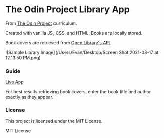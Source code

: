 # The Odin Project Library App

From [The Odin Project](https://www.theodinproject.com/) curriculum.

Created with vanilla JS, CSS, and HTML. Books are locally stored.

Book covers are retrieved from [Open Library's API](https://openlibrary.org/developers/api).

![Sample Library Image](/Users/Evan/Desktop/Screen Shot 2021-03-17 at 12.13.50 PM.png)

### Guide
[Live App](https://antwuandixon.github.io/top_library/)

For best results retrieving book covers, enter the book title and author exactly as they appear.

### License
This project is licensed under the MIT License.

MIT License
